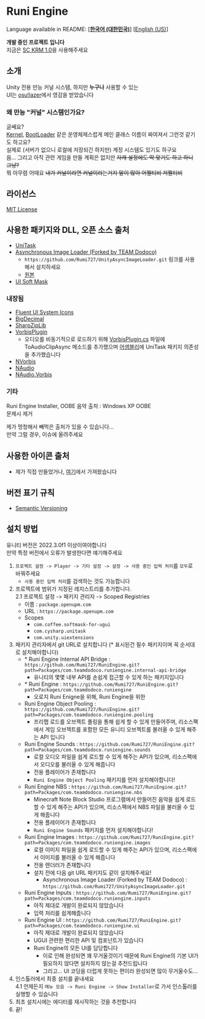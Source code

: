 # Runi Engine

Language available in README: \[[**한국어 (대한민국)**](README.md)\] \[[English (US)](README-EN.md)\]

**개발 중인 프로젝트 입니다**\
지금은 [SC KRM 1.0](https://github.com/SimsimhanChobo/SC-KRM-1.0/)을 사용해주세요

## 소개

Unity 전용 만능 커널 시스템, 하지만 **누구나** 사용할 수 있는\
UI는 [osu!lazer](https://github.com/ppy/osu)에서 영감을 받았습니다

### 왜 만능 "커널" 시스템인가요?

[Kernel]: Packages/com.teamdodoco.runiengine/Runtime/Kernel.cs
[BootLoader]: Packages/com.teamdodoco.runiengine/Runtime/Booting/BootLoader.cs

글쎄요?\
[Kernel], [BootLoader] 같은 운영체제스럽게 메인 클래스 이름이 짜여져서 그런것 같기도 하고요?\
실제로 (서버가 없으니 로컬에 저장되긴 하지만) 계정 시스템도 있기도 하구요\
음... 그리고 아직 관련 게임을 만들 계획은 없지만 ~~자캐 설정에도 딱 맞기도 하고 하니 그냥?~~\
뭐 아무렴 어때요 ~~내가 커널이라면 커널이라는거지 말이 많아 어쩔티비 저쩔티비~~

## 라이선스

[MIT License](https://opensource.org/licenses/MIT)

## 사용한 패키지와 DLL, 오픈 소스 출처

- [UniTask](https://github.com/Cysharp/UniTask)
- [Asynchronous Image Loader (Forked by TEAM Dodoco)](https://github.com/Rumi727/UnityAsyncImageLoader)
  - ``https://github.com/Rumi727/UnityAsyncImageLoader.git`` 링크를 사용해서 설치하세요
  - [원본](https://github.com/Looooong/UnityAsyncImageLoader)
- [UI Soft Mask](https://github.com/mob-sakai/SoftMaskForUGUI)

### 내장됨

- [Fluent UI System Icons](https://github.com/microsoft/fluentui-system-icons)
- [BigDecimal](https://github.com/AdamWhiteHat/BigDecimal)
- [SharpZipLib](https://github.com/icsharpcode/SharpZipLib)
- [VorbisPlugin](https://github.com/gindemit/unity-project-vorbis)
  - 오디오를 비동기적으로 로드하기 위해 [VorbisPlugin.cs](Packages/com.teamdodoco.runiengine.sounds/Packages/VorbisPlugin/Impl/src/VorbisPlugin.cs) 파일에 ToAudioClipAsync 메소드를 추가했으며 [어셈블리](Packages/com.teamdodoco.runiengine.sounds/Packages/VorbisPlugin/Impl/VorbisPluginImpl.asmdef)에 UniTask 패키지 의존성을 추가했습니다
- [NVorbis](https://github.com/NVorbis/NVorbis)
- [NAudio](https://github.com/naudio/NAudio)
- [NAudio.Vorbis](https://github.com/naudio/Vorbis)

### 기타

Runi Engine Installer, OOBE 음악 출처 : Windows XP OOBE\
문제시 제거

제가 멍청해서 빼먹은 출처가 있을 수 있습니다...\
만약 그럴 경우, 이슈에 올려주세요

## 사용한 아이콘 출처

- 제가 직접 만들었거나, [여기](https://github.com/microsoft/fluentui-system-icons)에서 가져왔습니다

## 버전 표기 규칙

- [Semantic Versioning](https://semver.org/)

## 설치 방법

유니티 버전은 2022.3.0f1 이상이여야합니다\
만약 특정 버전에서 오류가 발생한다면 얘기해주세요

1. ``프로젝트 설정 -> Player -> 기타 설정 -> 설정 -> 사용 중인 입력 처리``를 ``모두``로 바꿔주세요
    - ``사용 중인 입력 처리``를 검색하는 것도 가능합니다
2. 프로젝트에 범위가 지정된 레지스트리를 추가합니다.\
  2.1 프로젝트 설정 -> 패키지 관리자 -> Scoped Registries
    - 이름 : ``package.openupm.com``
    - URL : ``https://package.openupm.com``
    - Scopes
      - ``com.coffee.softmask-for-ugui``
      - ``com.cysharp.unitask``
      - ``com.unity.uiextensions``
3. 패키지 관리자에서 git URL로 설치합니다 (* 표시된건 필수 패키지이며 꼭 순서대로 설치해야합니다)
    - \* Runi Engine Internal API Bridge : `https://github.com/Rumi727/RuniEngine.git?path=Packages/com.teamdodoco.runiengine.internal-api-bridge`
      - 유니티의 몇몇 내부 API를 손쉽게 접근할 수 있게 하는 패키지입니다
    - \* Runi Engine :  `https://github.com/Rumi727/RuniEngine.git?path=Packages/com.teamdodoco.runiengine`
      - 오로지 Runi Enigne을 위해, Runi Engine을 위한
    - Runi Engine Object Pooling : `https://github.com/Rumi727/RuniEngine.git?path=Packages/com.teamdodoco.runiengine.pooling`
      - 프리팹 로드를 오브젝트 풀링을 통해 쉽게 할 수 있게 만들어주며, 리소스팩에서 게임 오브젝트를 포함한 모든 유니티 오브젝트를 불러올 수 있게 해주는 API 입니다
    - Runi Engine Sounds : `https://github.com/Rumi727/RuniEngine.git?path=Packages/com.teamdodoco.runiengine.sounds`
      - 로컬 오디오 파일을 쉽게 로드할 수 있게 해주는 API가 있으며, 리소스팩에서 오디오를 불러올 수 있게 해줍니다
      - 전용 플레이어가 존재합니다
      - `Runi Engine Object Pooling` 패키지를 먼저 설치해야합니다!
    - Runi Engine NBS : `https://github.com/Rumi727/RuniEngine.git?path=Packages/com.teamdodoco.runiengine.nbs`
      - Minecraft Note Block Studio 프로그램에서 만들어진 음악을 쉽게 로드할 수 있게 해주는 API가 있으며, 리소스팩에서 NBS 파일을 불러올 수 있게 해줍니다
      - 전용 플레이어가 존재합니다
      - `Runi Engine Sounds` 패키지를 먼저 설치해야합니다!
    - Runi Engine Images : `https://github.com/Rumi727/RuniEngine.git?path=Packages/com.teamdodoco.runiengine.images`
      - 로컬 이미지 파일을 쉽게 로드할 수 있게 해주는 API가 있으며, 리소스팩에서 이미지를 불러올 수 있게 해줍니다
      - 전용 렌더러가 존재합니다
      - 설치 전에 다음 git URL 패키지도 같이 설치해주세요!
        - Asynchronous Image Loader (Forked by TEAM Dodoco) : `https://github.com/Rumi727/UnityAsyncImageLoader.git`
    - Runi Engine Inputs : `https://github.com/Rumi727/RuniEngine.git?path=Packages/com.teamdodoco.runiengine.inputs`
      - 아직 제대로 개발이 완료되지 않았습니다
      - 입력 처리를 쉽게해줍니다
    - Runi Engine UI : `https://github.com/Rumi727/RuniEngine.git?path=Packages/com.teamdodoco.runiengine.ui`
      - 아직 제대로 개발이 완료되지 않았습니다
      - UGUI 관련한 편리한 API 및 컴포넌트가 있습니다
      - Runi Engine의 모든 UI를 담당합니다
        - 이로 인해 완성되면 꽤 무거울것이기 때문에 Runi Engine의 기본 UI가 필요하지 않다면 설치하지 않는걸 추천드립니다
        - 그리고... UI 코딩을 더럽게 못하는 편이라 완성되면 많이 무거울수도...
4. 인스톨러에서 최종 설치를 끝내세요\
  4.1 언제든지 ``메뉴 모음 -> Runi Engine -> Show Installer``로 가서 인스톨러를 실행할 수 있습니다
5. 최초 설치시에는 에디터를 재시작하는 것을 추천합니다
6. 끝!
